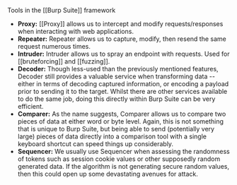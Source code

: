 Tools in the [[Burp Suite]] framework 

-   **Proxy:** [[Proxy]] allows us to intercept and modify requests/responses when interacting with web applications.
-   **Repeater:** Repeater allows us to capture, modify, then resend the same request numerous times.
-   **Intruder:** Intruder allows us to spray an endpoint with requests. Used for [[bruteforcing]] and [[fuzzing]].
-   **Decoder:** Though less-used than the previously mentioned features, Decoder still provides a valuable service when transforming data -- either in terms of decoding captured information, or encoding a payload prior to sending it to the target. Whilst there are other services available to do the same job, doing this directly within Burp Suite can be very efficient.  
-   **Comparer:** As the name suggests, Comparer allows us to compare two pieces of data at either word or byte level. Again, this is not something that is unique to Burp Suite, but being able to send (potentially very large) pieces of data directly into a comparison tool with a single keyboard shortcut can speed things up considerably.  
-   **Sequencer:** We usually use Sequencer when assessing the randomness of tokens such as session cookie values or other supposedly random generated data. If the algorithm is not generating secure random values, then this could open up some devastating avenues for attack.